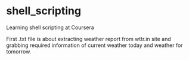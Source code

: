 # shell_scripting
Learning shell scripting at Coursera

First .txt file is about extracting weather report from wttr.in site and grabbing required information of current weather today and weather for tomorrow.
